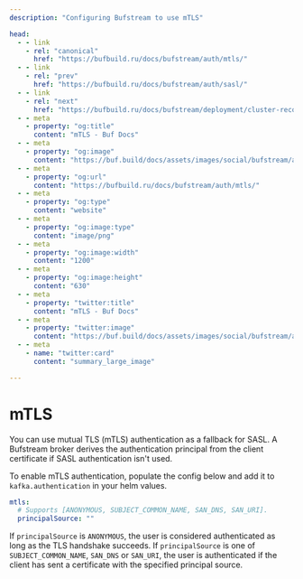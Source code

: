 ```yaml
---
description: "Configuring Bufstream to use mTLS"

head:
  - - link
    - rel: "canonical"
      href: "https://bufbuild.ru/docs/bufstream/auth/mtls/"
  - - link
    - rel: "prev"
      href: "https://bufbuild.ru/docs/bufstream/auth/sasl/"
  - - link
    - rel: "next"
      href: "https://bufbuild.ru/docs/bufstream/deployment/cluster-recommendations/"
  - - meta
    - property: "og:title"
      content: "mTLS - Buf Docs"
  - - meta
    - property: "og:image"
      content: "https://buf.build/docs/assets/images/social/bufstream/auth/mtls.png"
  - - meta
    - property: "og:url"
      content: "https://bufbuild.ru/docs/bufstream/auth/mtls/"
  - - meta
    - property: "og:type"
      content: "website"
  - - meta
    - property: "og:image:type"
      content: "image/png"
  - - meta
    - property: "og:image:width"
      content: "1200"
  - - meta
    - property: "og:image:height"
      content: "630"
  - - meta
    - property: "twitter:title"
      content: "mTLS - Buf Docs"
  - - meta
    - property: "twitter:image"
      content: "https://buf.build/docs/assets/images/social/bufstream/auth/mtls.png"
  - - meta
    - name: "twitter:card"
      content: "summary_large_image"

---
```


# mTLS

You can use mutual TLS (mTLS) authentication as a fallback for SASL. A Bufstream broker derives the authentication principal from the client certificate if SASL authentication isn't used.

To enable mTLS authentication, populate the config below and add it to `kafka.authentication` in your helm values.

```yaml
mtls:
  # Supports [ANONYMOUS, SUBJECT_COMMON_NAME, SAN_DNS, SAN_URI].
  principalSource: ""
```

If `principalSource` is `ANONYMOUS`, the user is considered authenticated as long as the TLS handshake succeeds. If `principalSource` is one of `SUBJECT_COMMON_NAME`, `SAN_DNS` or `SAN_URI`, the user is authenticated if the client has sent a certificate with the specified principal source.
